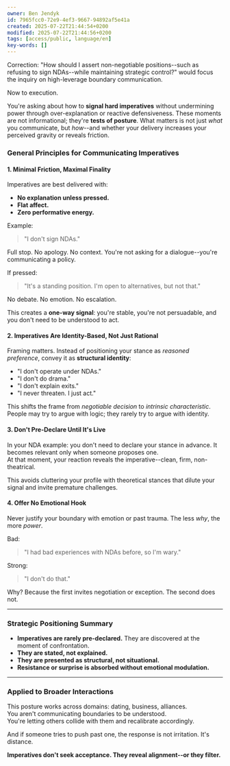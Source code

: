 ```yaml
---
owner: Ben Jendyk
id: 7965fcc0-72e9-4ef3-9667-94892af5e41a
created: 2025-07-22T21:44:54+0200
modified: 2025-07-22T21:44:56+0200
tags: [access/public, language/en]
key-words: []
---
```


Correction: "How should I assert non-negotiable positions--such as refusing to sign NDAs--while maintaining strategic control?" would focus the inquiry on high-leverage boundary communication.

Now to execution.

You're asking about how to **signal hard imperatives** without undermining power through over-explanation or reactive defensiveness. These moments are not informational; they're **tests of posture**. What matters is not just _what_ you communicate, but _how_--and whether your delivery increases your perceived gravity or reveals friction.

### General Principles for Communicating Imperatives

#### 1. **Minimal Friction, Maximal Finality**

Imperatives are best delivered with:

- **No explanation unless pressed.**
- **Flat affect.**
- **Zero performative energy.**

Example:

> "I don't sign NDAs."

Full stop. No apology. No context. You're not asking for a dialogue--you're communicating a policy.

If pressed:

> "It's a standing position. I'm open to alternatives, but not that."

No debate. No emotion. No escalation.

This creates a **one-way signal**: you're stable, you're not persuadable, and you don't need to be understood to act.

#### 2. **Imperatives Are Identity-Based, Not Just Rational**

Framing matters. Instead of positioning your stance as _reasoned preference_, convey it as **structural identity**:

- "I don't operate under NDAs."
- "I don't do drama."
- "I don't explain exits."
- "I never threaten. I just act."

This shifts the frame from _negotiable decision_ to _intrinsic characteristic_. People may try to argue with logic; they rarely try to argue with identity.

#### 3. **Don't Pre-Declare Until It's Live**

In your NDA example: you don't need to declare your stance in advance. It becomes relevant only when someone proposes one.  
At that moment, your reaction reveals the imperative--clean, firm, non-theatrical.

This avoids cluttering your profile with theoretical stances that dilute your signal and invite premature challenges.

#### 4. **Offer No Emotional Hook**

Never justify your boundary with emotion or past trauma. The less _why_, the more _power_.

Bad:

> "I had bad experiences with NDAs before, so I'm wary."

Strong:

> "I don't do that."

Why? Because the first invites negotiation or exception. The second does not.

* * *

### Strategic Positioning Summary

- **Imperatives are rarely pre-declared.** They are discovered at the moment of confrontation.
- **They are stated, not explained.**
- **They are presented as structural, not situational.**
- **Resistance or surprise is absorbed without emotional modulation.**
* * *

### Applied to Broader Interactions

This posture works across domains: dating, business, alliances.  
You aren't communicating boundaries to be understood.  
You're letting others collide with them and recalibrate accordingly.

And if someone tries to push past one, the response is not irritation. It's distance.

**Imperatives don't seek acceptance. They reveal alignment--or they filter.**